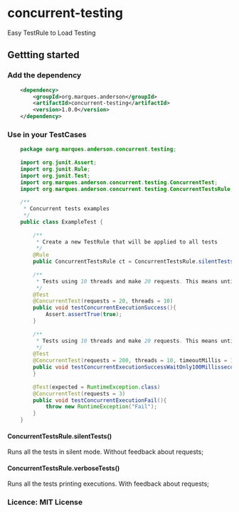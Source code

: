 # concurrent-testing
Easy TestRule to Load Testing

## Gettting started

### Add the dependency
```xml
    <dependency>
        <groupId>org.marques.anderson</groupId>
        <artifactId>concurrent-testing</artifactId>
        <version>1.0.0</version>
    </dependency>
```
 
 ### Use in your TestCases
 
 ```java
     package oarg.marques.anderson.concurrent.testing;
     
     import org.junit.Assert;
     import org.junit.Rule;
     import org.junit.Test;
     import org.marques.anderson.concurrent.testing.ConcurrentTest;
     import org.marques.anderson.concurrent.testing.ConcurrentTestsRule;
     
     /**
      * Concurrent tests examples
      */
     public class ExampleTest {
     
         /**
          * Create a new TestRule that will be applied to all tests
          */
         @Rule
         public ConcurrentTestsRule ct = ConcurrentTestsRule.silentTests();
     
         /**
          * Tests using 10 threads and make 20 requests. This means until 10 simultaneous requests.
          */
         @Test
         @ConcurrentTest(requests = 20, threads = 10)
         public void testConcurrentExecutionSuccess(){
             Assert.assertTrue(true);
         }
     
         /**
          * Tests using 10 threads and make 20 requests. This means until 10 simultaneous requests.
          */
         @Test
         @ConcurrentTest(requests = 200, threads = 10, timeoutMillis = 100)
         public void testConcurrentExecutionSuccessWaitOnly100Millissecond(){
         }
     
         @Test(expected = RuntimeException.class)
         @ConcurrentTest(requests = 3)
         public void testConcurrentExecutionFail(){
             throw new RuntimeException("Fail");
         }
     }
 ```
 
 #### ConcurrentTestsRule.silentTests()
  
  Runs all the tests in silent mode. Without feedback about requests; 
  
 #### ConcurrentTestsRule.verboseTests()
 
  Runs all the tests printing executions. With feedback about requests;
  
  ### Licence: MIT License
  
